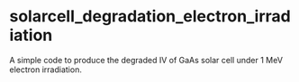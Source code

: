 # solarcell_degradation_electron_irradiation
 A simple code to produce the degraded IV of GaAs solar cell under 1 MeV electron irradiation.
